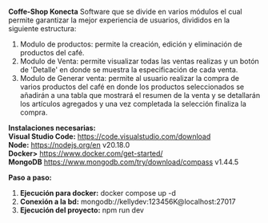 <b>Coffe-Shop Konecta</b>
Software que se divide en varios módulos el cual permite garantizar la mejor experiencia de usuarios, divididos en la siguiente estructura:
1. Modulo de productos: permite la creación, edición y eliminación de productos del café.
2. Modulo de Venta: permite visualizar todas las ventas realizas y un botón de 'Detalle' en donde se muestra la especificación de cada venta.
3. Modulo de Generar venta: permite al usuario realizar la compra de varios productos del café en donde los productos seleccionados se añadirán a una tabla que mostrará
el resumen de la venta y se detallarán los artículos agregados y una vez completada la selección finaliza la compra. 


<b>Instalaciones necesarias:</b><br>
<b>Visual Studio Code:</b> https://code.visualstudio.com/download <br>
<b>Node:</b> https://nodejs.org/en v20.18.0 <br>
<b>Docker></b> https://www.docker.com/get-started/ <br>
<b>MongoDB</b> https://www.mongodb.com/try/download/compass v1.44.5 <br>

<b>Paso a paso:</b>
1. <b>Ejecución para docker:</b> docker compose up -d <br>
2. <b>Conexión a la bd:</b> mongodb://kellydev:123456K@localhost:27017 <br>
3. <b>Ejecución del proyecto:</b> npm run dev <br>
